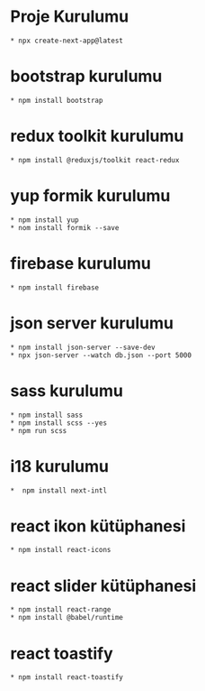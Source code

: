 
# Proje Kurulumu
    * npx create-next-app@latest

# bootstrap kurulumu
    * npm install bootstrap

# redux toolkit kurulumu
    * npm install @reduxjs/toolkit react-redux

# yup formik kurulumu
    * npm install yup 
    * nom install formik --save

# firebase kurulumu
    * npm install firebase

# json server kurulumu
    * npm install json-server --save-dev
    * npx json-server --watch db.json --port 5000


# sass kurulumu
    * npm install sass
    * npm install scss --yes
    * npm run scss

# i18 kurulumu
    *  npm install next-intl

# react ikon kütüphanesi
    * npm install react-icons

# react slider kütüphanesi
    * npm install react-range    
    * npm install @babel/runtime

# react toastify
    * npm install react-toastify



